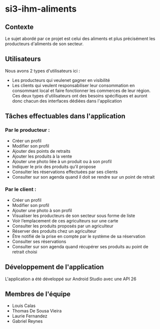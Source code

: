 # si3-ihm-aliments

## Contexte
Le sujet abordé par ce projet est celui des aliments et plus précisément les producteurs d'aliments de son secteur.

## Utilisateurs
Nous avons 2 types d'utilisateurs ici :
- Les producteurs qui veulenet gagner en visibilité 
- Les clients qui veulent responsabiliser leur consommation en consommant local et faire fonctionner les commerces de leur région.
Ces deux types d'utilisateurs ont des besoins spécifiques et auront donc chacun des interfaces dédiées dans l'application

## Tâches effectuables dans l'application 
### Par le producteur :
- Créer un profil
- Modifier son profil
- Ajouter des points de retraits
- Ajouter les produits à la vente
- Ajouter une photo liée à un produit ou à son profil
- Indiquer le prix des produits qu’il propose
- Consulter les réservations effectuées par ses clients
- Consulter sur son agenda quand il doit se rendre sur un point de retrait
### Par le client :
- Créer un profil
- Modifier son profil
- Ajouter une photo à son profil
- Visualiser les producteurs de son secteur sous forme de liste
- Voir l’emplacement de ces agriculteurs sur une carte
- Consulter les produits proposés par un agriculteur
- Réserver des produits chez un agriculteur
- Être notifié de la prise en compte par le système de sa réservation
- Consulter ses réservations
- Consulter sur son agenda quand récupérer ses produits au point de retrait choisi


## Développement de l'application
L'application a été développé sur Android Studio avec une API 26

## Membres de l'équipe
- Louis Calas
- Thomas De Sousa Vieira
- Laurie Fernandez
- Gabriel Reynes
